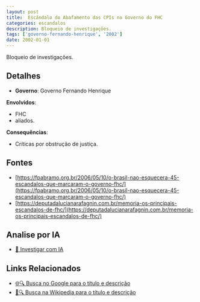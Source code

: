```yaml
---
layout: post
title:  Escândalo do Abafamento das CPIs no Governo do FHC
categories: escandalos
description: Bloqueio de investigações.
tags: ['governo-fernando-henrique', '2002']
date: 2002-01-01
---
```


Bloqueio de investigações.

## Detalhes
- **Governo**: Governo Fernando Henrique

**Envolvidos**:
- FHC
- aliados.


**Consequências**:
- Críticas por obstrução de justiça.


## Fontes
- [https://fpabramo.org.br/2006/05/10/o-brasil-nao-esquecera-45-escandalos-que-marcaram-o-governo-fhc/](https://fpabramo.org.br/2006/05/10/o-brasil-nao-esquecera-45-escandalos-que-marcaram-o-governo-fhc/)
- [https://deputadalucianarafagnin.com.br/memoria-os-principais-escandalos-de-fhc/](https://deputadalucianarafagnin.com.br/memoria-os-principais-escandalos-de-fhc/)


## Analise por IA
- [🤖 Investigar com IA](https://www.perplexity.ai/search?q=Esc%C3%A2ndalo%20do%20Abafamento%20das%20CPIs%20no%20Governo%20do%20FHC%20Bloqueio%20de%20investiga%C3%A7%C3%B5es.%20Governo%20Fernando%20Henrique)

## Links Relacionados
- [🌐🔍 Busca no Google para o título e descrição](https://www.google.com/search?q=Esc%C3%A2ndalo%20do%20Abafamento%20das%20CPIs%20no%20Governo%20do%20FHC%20Bloqueio%20de%20investiga%C3%A7%C3%B5es.%20Governo%20Fernando%20Henrique)
- [📖🔍 Busca na Wikipedia para o título e descrição](https://pt.wikipedia.org/w/index.php?search=Esc%C3%A2ndalo%20do%20Abafamento%20das%20CPIs%20no%20Governo%20do%20FHC%20Bloqueio%20de%20investiga%C3%A7%C3%B5es.%20Governo%20Fernando%20Henrique)


